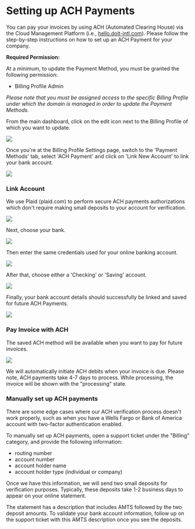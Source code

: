 # Setting up ACH Payments

You can pay your invoices by using ACH \(Automated Clearing House\) via the Cloud Management Platform \(i.e., [hello.doit-intl.com](https://hello.doit-intl.com/)\). Please follow the step-by-step instructions on how to set up an ACH Payment for your company.

**Required Permission:**

At a minimum, to update the Payment Method, you must be granted the following permission:

* Billing Profile Admin 

_Please note that you must be assigned access to the specific Billing Profile under which the domain is managed in order to update the Payment Methods._

From the main dashboard, click on the edit icon next to the Billing Profile of which you want to update.

![](../.gitbook/assets/update-billing-profile.png)



Once you're at the Billing Profile Settings page, switch to the 'Payment Methods' tab, select 'ACH Payment' and click on 'Link New Account' to link your bank account.

![](../.gitbook/assets/ach1.png)



### **Link Account**

We use Plaid \(plaid.com\) to perform secure ACH payments authorizations which don't require making small deposits to your account for verification. 

![](../.gitbook/assets/ach2.png)



Next, choose your bank.

![](../.gitbook/assets/ach3.png)



Then enter the same credentials used for your online banking account.

![](../.gitbook/assets/ach4.png)



After that, choose either a 'Checking' or 'Saving' account.

![](../.gitbook/assets/ach6.png)



Finally, your bank account details should successfully be linked and saved for future ACH Payments.

![](../.gitbook/assets/ach7.png)



### **Pay Invoice with ACH**

The saved ACH method will be available when you want to pay for future invoices.

![](../.gitbook/assets/ach8.png)

We will automatically initiate ACH debits when your invoice is due. Please note, ACH payments take 4-7 days to process. While processing, the invoice will be shown with the "processing" state.

### **Manually set up ACH payments**

There are some edge cases where our ACH verification process doesn't work properly, such as when you have a Wells Fargo or Bank of America account with two-factor authentication enabled.

To manually set up ACH payments, open a support ticket under the "Billing" category, and provide the following information:

* routing number
* account number
* account holder name
* account holder type \(individual or company\)

Once we have this information, we will send two small deposits for verification purposes. Typically, these deposits take 1-2 business days to appear on your online statement.

The statement has a description that includes AMTS followed by the two deposit amounts. To validate your bank account information, follow up on the support ticket with this AMTS description once you see the deposits.

